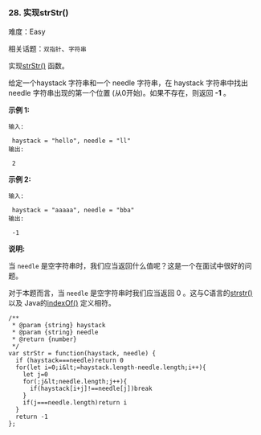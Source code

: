 ### 28. 实现strStr()

难度：Easy

相关话题：`双指针`、`字符串`

实现[strStr()](https://baike.baidu.com/item/strstr/811469)
函数。



给定一个haystack 字符串和一个 needle 字符串，在 haystack 字符串中找出 needle 字符串出现的第一个位置 (从0开始)。如果不存在，则返回  **-1** 。



 **示例 1:** 





```
输入:

 haystack = "hello", needle = "ll"
输出:

 2

```

 **示例 2:** 





```
输入:

 haystack = "aaaaa", needle = "bba"
输出:

 -1

```

 **说明:** 



当 `needle` 是空字符串时，我们应当返回什么值呢？这是一个在面试中很好的问题。



对于本题而言，当 `needle` 是空字符串时我们应当返回 0 。这与C语言的[strstr()](https://baike.baidu.com/item/strstr/811469)
以及 Java的[indexOf()](https://docs.oracle.com/javase/7/docs/api/java/lang/String.html#indexOf(java.lang.String))
定义相符。




```
/**
 * @param {string} haystack
 * @param {string} needle
 * @return {number}
 */
var strStr = function(haystack, needle) {
  if (haystack===needle)return 0
  for(let i=0;i&lt;=haystack.length-needle.length;i++){
    let j=0
    for(;j&lt;needle.length;j++){
      if(haystack[i+j]!==needle[j])break
    }
    if(j===needle.length)return i
  }
  return -1
};



```
